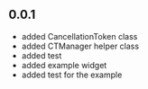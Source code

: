 ## 0.0.1

* added CancellationToken class
* added CTManager helper class
* added test
* added example widget
* added test for the example
